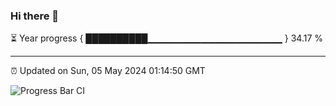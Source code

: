 ### Hi there 👋

⏳ Year progress { ██████████▁▁▁▁▁▁▁▁▁▁▁▁▁▁▁▁▁▁▁▁ } 34.17 %

---

⏰ Updated on Sun, 05 May 2024 01:14:50 GMT

![Progress Bar CI](https://github.com/liununu/liununu/workflows/Progress%20Bar%20CI/badge.svg)
